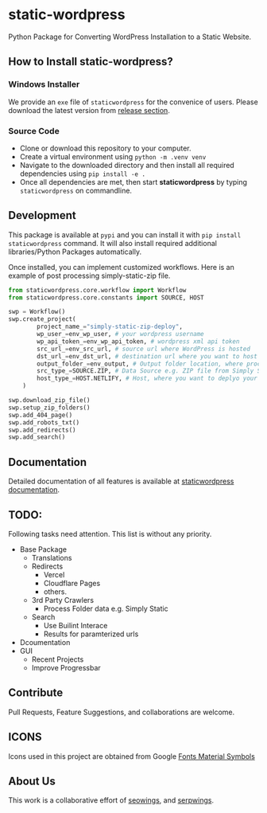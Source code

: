 # static-wordpress

Python Package for Converting WordPress Installation to a Static Website.


## How to Install static-wordpress?

### Windows Installer

We provide an ``exe`` file of ``staticwordpress`` for the convenice of users. Please download the latest version from [release section](https://github.com/serpwings/static-wordpress/releases).


### Source Code

- Clone or download this repository to your computer.
- Create a virtual environment using ``python -m .venv venv``
- Navigate to the downloaded directory and then install all required dependencies using ``pip install -e .``
- Once all dependencies are met, then start **staticwordpress** by typing ``staticwordpress`` on commandline.

## Development

This package is available at ``pypi`` and you can install it with ``pip install staticwordpress`` command. It will also install required additional libraries/Python Packages automatically.

Once installed, you can implement customized workflows. Here is an example of post processing simply-static-zip file. 

```python
from staticwordpress.core.workflow import Workflow
from staticwordpress.core.constants import SOURCE, HOST

swp = Workflow()
swp.create_project(
        project_name_="simply-static-zip-deploy",
        wp_user_=env_wp_user, # your wordpress username
        wp_api_token_=env_wp_api_token, # wordpress xml api token
        src_url_=env_src_url, # source url where WordPress is hosted
        dst_url_=env_dst_url, # destination url where you want to host Static version
        output_folder_=env_output, # Output folder location, where processed files will be saved
        src_type_=SOURCE.ZIP, # Data Source e.g. ZIP file from Simply Static WordPress Plugin
        host_type_=HOST.NETLIFY, # Host, where you want to deplyo your website.
    )

swp.download_zip_file()
swp.setup_zip_folders()
swp.add_404_page()
swp.add_robots_txt()
swp.add_redirects()
swp.add_search()
```

## Documentation

Detailed documentation of all features is available at [staticwordpress documentation](https://static-wordpress-docs.netlify.app/).

## TODO:

Following tasks need attention. This list is without any priority.

- Base Package
    - Translations
    - Redirects
        - Vercel
        - Cloudflare Pages
        - others.  
    - 3rd Party Crawlers
        - Process Folder data e.g. Simply Static
    - Search
        - Use Builint Interace
        - Results for paramterized urls
- Dcoumentation
- GUI
    - Recent Projects
    - Improve Progressbar
    
## Contribute

Pull Requests, Feature Suggestions, and collaborations are welcome.

## ICONS

Icons used in this project are obtained from Google [Fonts Material Symbols](https://fonts.google.com/icons?selected=Material+Symbols+Outlined:search:FILL@0;wght@400;GRAD@0;opsz@24) 

## About Us

This work is a collaborative effort of [seowings](https://www.seowings.org/), and [serpwings](https://serpwings.com/).